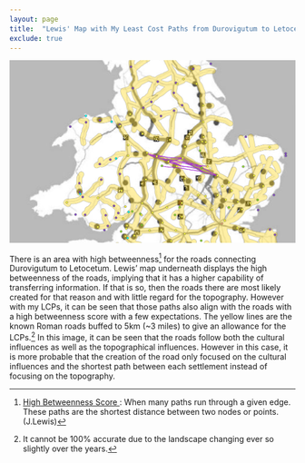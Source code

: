 ```yaml
---
layout: page
title:  "Lewis' Map with My Least Cost Paths from Durovigutum to Letocetum"
exclude: true
---
```

<img src="maps/lewis-duro-letoc-w-roads.png" alt="photo" width= "800px">

There is an area with high betweenness[^1] for the roads connecting Durovigutum to Letocetum. Lewis’ map underneath displays the high betweenness of the roads, implying that it has a higher capability of transferring information. If that is so, then the roads there are most likely created for that reason and with little regard for the topography. However with my LCPs, it can be seen that those paths also align with the roads with a high betweenness score with a few expectations. The yellow lines are the known Roman roads buffed to 5km (~3 miles) to give an allowance for the LCPs.[^2] In this image, it can be seen that the roads follow both the cultural influences as well as the topographical influences. However in this case, it is more probable that the creation of the road only focused on the cultural influences and the shortest path between each settlement instead of focusing on the topography.

[^1]: <u> High Betweenness Score </u>: When many paths run through a given edge. These paths are the shortest distance between two nodes or points. (J.Lewis)

[^2]:  It cannot be 100% accurate due to the landscape changing ever so slightly over the years.
